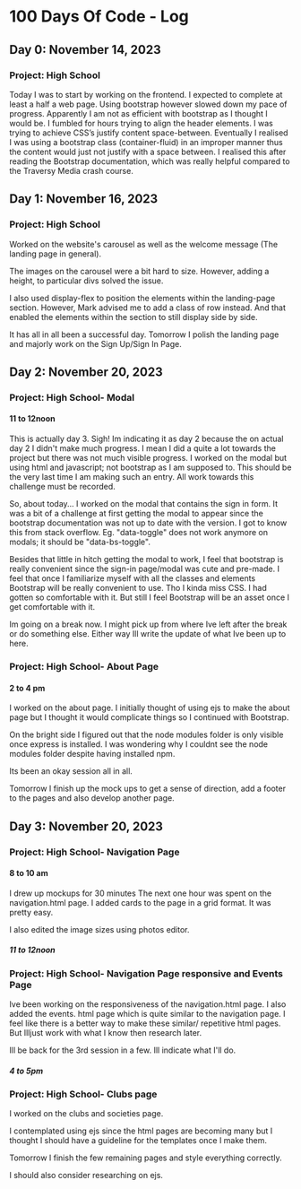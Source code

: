 # 100 Days Of Code - Log

## Day 0: November 14, 2023

### Project: High School

Today I was to start by working on the frontend. I expected to complete at least a half a web page.
Using bootstrap however slowed down my pace of progress. Apparently I am not as efficient with bootstrap as I thought I would be. I fumbled for hours trying to align the header elements. I was trying to achieve CSS’s justify content space-between. Eventually I realised I was using a bootstrap class (container-fluid) in an improper manner thus the content would just not justify with a space between. I realised this after reading the Bootstrap documentation, which was really helpful compared to the Traversy Media crash course.

## Day 1: November 16, 2023

### Project: High School

Worked on the website's carousel as well as the welcome message (The landing page in general).

The images on the carousel were a bit hard to size. However, adding a height, to particular divs solved the issue.

I also used display-flex to position the elements within the landing-page section. However, Mark advised me to add a class of row instead. And that enabled the elements within the section to still display side by side.

It has all in all been a successful day. Tomorrow I polish the landing page and majorly work on the Sign Up/Sign In Page.

## Day 2: November 20, 2023

### Project: High School- Modal

#### 11 to 12noon

This is actually day 3. Sigh! Im indicating it as day 2 because the on actual day 2 I didn't make much progress. I mean I did a quite a lot towards the project but there was not much visible progress. I worked on the modal but using html and javascript; not bootstrap as I am supposed to. This should be the very last time I am making such an entry. All work towards this challenge must be recorded.

So, about today... I worked on the modal that contains the sign in form. It was a bit of a challenge at first getting the modal to appear since the bootstrap documentation was not up to date with the version. I got to know this from stack overflow. Eg. "data-toggle" does not work anymore on modals; it should be "data-bs-toggle".

Besides that little in hitch getting the modal to work, I feel that bootstrap is really convenient since the sign-in page/modal was cute and pre-made. I feel that once I familiarize myself with all the classes and elements Bootstrap will be really convenient to use. Tho I kinda miss CSS. I had gotten so comfortable with it. But still I feel Bootstrap will be an asset once I get comfortable with it.

Im going on a break now. I might pick up from where Ive left after the break or do something else. Either way Ill write the update of what Ive been up to here.

### Project: High School- About Page

#### 2 to 4 pm

I worked on the about page. I initially thought of using ejs to make the about page but I thought it would complicate things so I continued with Bootstrap.

On the bright side I figured out that the node modules folder is only visible once express is installed. I was wondering why I couldnt see the node modules folder despite having installed npm.

Its been an okay session all in all.

Tomorrow I finish up the mock ups to get a sense of direction, add a footer to the pages and also develop another page.

## Day 3: November 20, 2023

### Project: High School- Navigation Page

#### 8 to 10 am

I drew up mockups for 30 minutes
The next one hour was spent on the navigation.html page. I added cards to the page in a grid format. It was pretty easy.

I also edited the image sizes using photos editor.

##### 11 to 12noon
### Project: High School- Navigation Page responsive and Events Page
Ive been working on the responsiveness of the navigation.html page. I also added the events. html page which is quite similar to the navigation page. I feel like there is a better way to make these similar/ repetitive html pages. But Illjust work with what I know then research later.

Ill be back for the 3rd session in a few. Ill indicate what I'll do.

##### 4 to 5pm
### Project: High School- Clubs page
I worked on the clubs and societies page.

I contemplated using ejs since the html pages are becoming many but I thought I should have a guideline for the templates once I make them. 

Tomorrow I finish the few remaining pages and style everything correctly.

I should also consider researching on ejs.